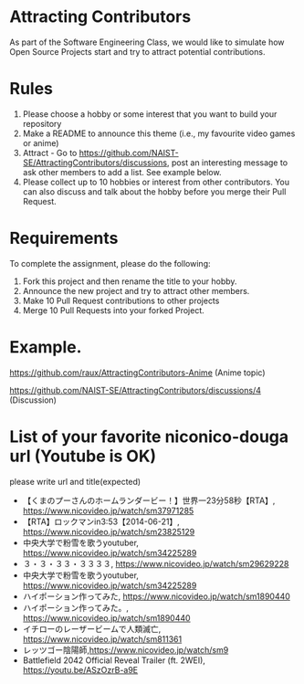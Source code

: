 # Attracting Contributors
As part of the Software Engineering Class, we would like to simulate how Open Source Projects start and try to attract potential contributions.

# Rules

1. Please choose a hobby or some interest that you want to build your repository
2. Make a README to announce this theme (i.e., my favourite video games or anime)
3. Attract - Go to https://github.com/NAIST-SE/AttractingContributors/discussions, post an interesting message to ask other members to add a list. See example below.
4. Please collect up to 10 hobbies or interest from other contributors. You can also discuss and talk about the hobby before you merge their Pull Request.

# Requirements
To complete the assignment, please do the following:
1. Fork this project and then rename the title to your hobby. 
2. Announce the new project and try to attract other members.
3. Make 10 Pull Request contributions to other projects
4. Merge 10 Pull Requests into your forked Project.

# Example. 
https://github.com/raux/AttractingContributors-Anime (Anime topic)

https://github.com/NAIST-SE/AttractingContributors/discussions/4 (Discussion)

# List of your favorite niconico-douga url (Youtube is OK)  
please write url and title(expected)  

- 【くまのプーさんのホームランダービー！】世界一23分58秒【RTA】, https://www.nicovideo.jp/watch/sm37971285  
- 【RTA】ロックマンin3:53【2014-06-21】, https://www.nicovideo.jp/watch/sm23825129  
- 中央大学で粉雪を歌うyoutuber, https://www.nicovideo.jp/watch/sm34225289  
- ３・３・３３・３３３３, https://www.nicovideo.jp/watch/sm29629228
- 中央大学で粉雪を歌うyoutuber, https://www.nicovideo.jp/watch/sm34225289
- ハイポーション作ってみた, https://www.nicovideo.jp/watch/sm1890440
- ハイポーション作ってみた。,  https://www.nicovideo.jp/watch/sm1890440
- イチローのレーザービームで人類滅亡, https://www.nicovideo.jp/watch/sm811361
- レッツゴー陰陽師,https://www.nicovideo.jp/watch/sm9  
- Battlefield 2042 Official Reveal Trailer (ft. 2WEI), https://youtu.be/ASzOzrB-a9E  
